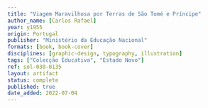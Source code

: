 ```yaml
---
title: "Viagem Maravilhosa por Terras de São Tomé e Príncipe"
author_name: [Carlos Rafael]
year: y1955
origin: Portugal
publisher: "Ministério da Educação Nacional"
formats: [book, book-cover]
disciplines: [graphic-design, typography, illustration]
tags: ["Colecção Educativa", "Estado Novo"]
ref: sol-030-0135
layout: artifact
status: complete
published: true
date_added: 2022-07-04
---
```

